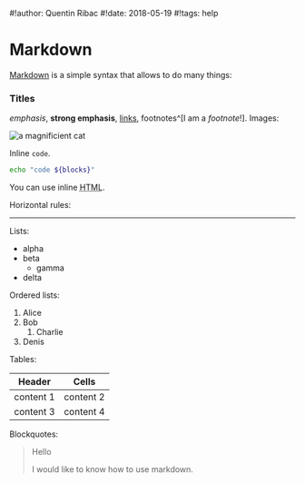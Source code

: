#!author: Quentin Ribac
#!date: 2018-05-19
#!tags: help

# Markdown
[Markdown](https://daringfireball.net/projects/markdown) is a simple syntax that allows to do many things:

### Titles
*emphasis*, **strong emphasis**, [links](https://reddit.com/), footnotes^[I am a *footnote*!]. Images:

![a magnificient cat](/media/img/cat.jpg)

Inline `code`.

```bash
echo "code ${blocks}"
```

You can use inline <abbr title="HyperText Markup Language">HTML</abbr>.

Horizontal rules:

---

Lists:

* alpha
* beta
	* gamma
* delta

Ordered lists:

1. Alice
1. Bob
	1. Charlie
1. Denis

Tables:

Header | Cells
---|---
content 1 | content 2
content 3 | content 4

Blockquotes:

> Hello
>
> I would like to know how to use markdown.
